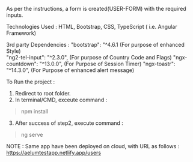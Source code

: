 As per the instructions, a form is created(USER-FORM) with the required inputs.

Technologies Used : HTML, Bootstrap, CSS, TypeScript ( i.e. Angular Framework)

3rd party Dependencies : 
 "bootstrap": "^4.6.1    (For purpose of enhanced Style)  <br>
 "ng2-tel-input": "^2.3.0",  (For purpose of Country Code and Flags)
 "ngx-countdown": "^13.0.0", (For Purpose of Session Timer)
 "ngx-toastr": "^14.3.0",   (For Purpose of enhanced alert message)
 
 
To Run the project : 
1) Redirect to root folder.
2) In terminal/CMD, exceute command : 
  > npm install
3) After success of step2, execute command : 
  > ng serve


NOTE : Same app have been deployed on cloud, with URL as follows : 
https://aelumtestapp.netlify.app/users
